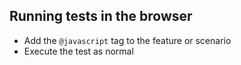 ## Running tests in the browser

* Add the `@javascript` tag to the feature or scenario
* Execute the test as normal
